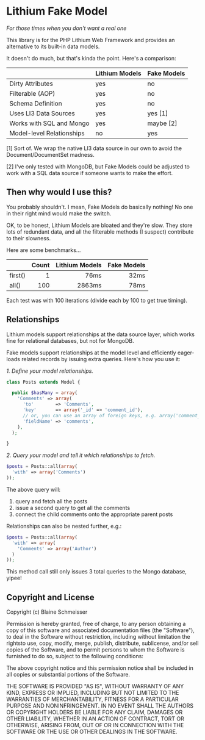 # Lithium Fake Model

*For those times when you don't want a real one*

This library is for the PHP Lithium Web Framework and provides an alternative to its built-in data models.

It doesn't do much, but that's kinda the point. Here's a comparison:

|                           | Lithium Models | Fake Models |
| ------------------------- | -------------- | ----------- |
| Dirty Attributes          | yes            | no          |
| Filterable (AOP)          | yes            | no          |
| Schema Definition         | yes            | no          |
| Uses LI3 Data Sources     | yes            | yes [1]     |
| Works with SQL and Mongo  | yes            | maybe [2]   |
| Model-level Relationships | no             | yes         |

[1] Sort of. We wrap the native LI3 data source in our own to avoid the Document/DocumentSet madness.

[2] I've only tested with MongoDB, but Fake Models could be adjusted to work with a SQL data source if someone wants to make the effort.

## Then why would I use this?

You probably shouldn't. I mean, Fake Models do basically nothing! No one in their right mind would make the switch.

OK, to be honest, Lithium Models are bloated and they're slow. They store lots of redundant data, and all the filterable methods (I suspect) contribute to their slowness.

Here are some benchmarks...

|             | Count | Lithium Models | Fake Models |
| ----------- | -----:| --------------:| -----------:|
| first()     | 1     | 76ms           | 32ms        |
| all()       | 100   | 2863ms         | 78ms        |

Each test was with 100 iterations (divide each by 100 to get true timing).

## Relationships

Lithium models support relationships at the data source layer, which works fine for relational databases, but not for MongoDB.

Fake models support relationships at the model level and efficiently eager-loads related records by issuing extra queries. Here's how you use it:

*1. Define your model relationships.*

```php
class Posts extends Model {

  public $hasMany = array(
    'Comments' => array(
      'to'        => 'Comments',
      'key'       => array('_id' => 'comment_id'),
      // or, you can use an array of foreign keys, e.g. array('comment_ids' => '_id')
      'fieldName' => 'comments',
    ),
  );

}
```

*2. Query your model and tell it which relationships to fetch.*

```php
$posts = Posts::all(array(
  'with' => array('Comments')
));
```

The above query will:

1. query and fetch all the posts
2. issue a second query to get all the comments
3. connect the child comments onto the appropriate parent posts

Relationships can also be nested further, e.g.:

```php
$posts = Posts::all(array(
  'with' => array(
    'Comments' => array('Author')
  )
));
```

This method call still only issues 3 total queries to the Mongo database, yipee!

## Copyright and License

Copyright (c) Blaine Schmeisser

Permission is hereby granted, free of charge, to any person obtaining a copy of this software and associated documentation files (the "Software"), to deal in the Software without restriction, including without limitation the rightsto use, copy, modify, merge, publish, distribute, sublicense, and/or sell copies of the Software, and to permit persons to whom the Software is furnished to do so, subject to the following conditions:

The above copyright notice and this permission notice shall be included in all copies or substantial portions of the Software.

THE SOFTWARE IS PROVIDED "AS IS", WITHOUT WARRANTY OF ANY KIND, EXPRESS OR IMPLIED, INCLUDING BUT NOT LIMITED TO THE WARRANTIES OF MERCHANTABILITY, FITNESS FOR A PARTICULAR PURPOSE AND NONINFRINGEMENT. IN NO EVENT SHALL THE
AUTHORS OR COPYRIGHT HOLDERS BE LIABLE FOR ANY CLAIM, DAMAGES OR OTHER LIABILITY, WHETHER IN AN ACTION OF CONTRACT, TORT OR OTHERWISE, ARISING FROM, OUT OF OR IN CONNECTION WITH THE SOFTWARE OR THE USE OR OTHER DEALINGS IN THE SOFTWARE.
